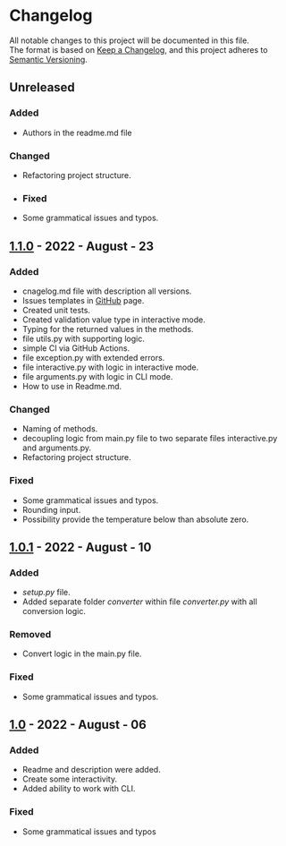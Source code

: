# Changelog
All notable changes to this project will be documented in this file.  
The format is based on [Keep a Changelog](https://keepachangelog.com/en/1.0.0/),
and this project adheres to [Semantic Versioning](https://semver.org/spec/v2.0.0.html).

## Unreleased

### Added
- Authors in the readme.md file

### Changed 
- Refactoring project structure.

- ### Fixed
- Some grammatical issues and typos.

## [1.1.0](https://github.com/MariaMaximova/convert_temp/tree/v1.1.0) - 2022 - August - 23
### Added
- cnagelog.md file with description all versions.
- Issues templates in [GitHub](https://github.com/MariaMaximova/convert_temp/issues/new/choose) page.
- Created unit tests.
- Created validation value type in interactive mode.
- Typing for the returned values in the methods.
- file utils.py with supporting logic.
- simple CI via GitHub Actions.
- file exception.py with extended errors.
- file interactive.py with logic in interactive mode.
- file arguments.py with logic in CLI mode.
- How to use in Readme.md.

### Changed
- Naming of methods.
- decoupling logic from main.py file to two separate files interactive.py and arguments.py.
- Refactoring project structure.

### Fixed
- Some grammatical issues and typos.
- Rounding input.
- Possibility provide the temperature below than absolute zero.


## [1.0.1](https://github.com/MariaMaximova/convert_temp/tree/v1.0.1) - 2022 - August - 10
### Added
- *setup.py* file.
- Added separate folder *converter* within file *converter.py* with all conversion logic.

### Removed
- Convert logic in the main.py file.

### Fixed
- Some grammatical issues and typos.


## [1.0](https://github.com/MariaMaximova/convert_temp/tree/v1.0) - 2022 - August - 06
### Added
- Readme and description were added.
- Create some interactivity.
- Added ability to work with CLI.

### Fixed
- Some grammatical issues and typos
